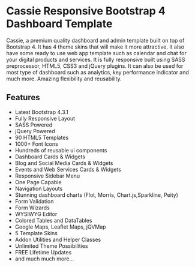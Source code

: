 # Cassie Responsive Bootstrap 4 Dashboard Template

Cassie, a premium quality dashboard and admin template built on top of Bootstrap 4. It has 4 theme skins that will make it more attractive. It also have some ready to use web app template such as calendar and chat for your digital products and services. It is fully responsive built using SASS preprocessor, HTML5, CSS3 and jQuery plugins. It can also be used for most type of dashboard such as analytics, key performance indicator and much more. Amazing flexibility and reusability.

## Features
- Latest Bootstrap 4.3.1
- Fully Responsive Layout
- SASS Powered
- jQuery Powered
- 90 HTML5 Templates
- 1000+ Font Icons
- Hundreds of reusable ui components
- Dashboard Cards & Widgets
- Blog and Social Media Cards & Widgets
- Events and Web Services Cards & Widgets
- Responsive Sidebar Menu
- One Page Capable
- Navigation Layouts
- Stunning dashboard charts (Flot, Morris, Chart.js,Sparkline, Peity)
- Form Validation
- Form Wizards
- WYSIWYG Editor
- Colored Tables and DataTables
- Google Maps, Leaflet Maps, jQVMap
- 5 Template Skins
- Addon Utilities and Helper Classes
- Unlimited Theme Possibilities
- FREE Lifetime Updates
- and much much more…
